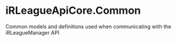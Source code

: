 # iRLeagueApiCore.Common

Common models and definitions used when communicating with the iRLeagueManager API